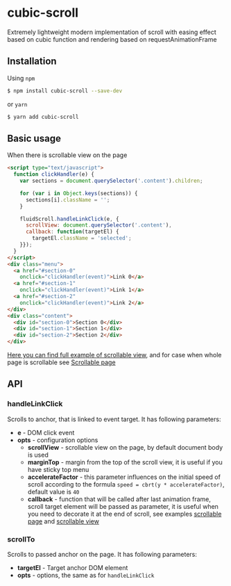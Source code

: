 # cubic-scroll

Extremely lightweight modern implementation of scroll with easing effect based on cubic function and rendering based on requestAnimationFrame

## Installation
Using `npm`
```sh
$ npm install cubic-scroll --save-dev 
```
or `yarn`
```sh
$ yarn add cubic-scroll
```

## Basic usage
When there is scrollable view on the page
```html
<script type="text/javascript">
  function clickHandler(e) {
    var sections = document.querySelector('.content').children;

    for (var i in Object.keys(sections)) {
      sections[i].className = '';
    }

    fluidScroll.handleLinkClick(e, {
      scrollView: document.querySelector('.content'),
      callback: function(targetEl) {
        targetEl.className = 'selected';
    }});
  }
</script>
<div class="menu">
  <a href="#section-0"
    onclick="clickHandler(event)">Link 0</a>
  <a href="#section-1"
    onclick="clickHandler(event)">Link 1</a>
  <a href="#section-2"
    onclick="clickHandler(event)">Link 2</a>
</div>
<div class="content">
  <div id="section-0">Section 0</div>
  <div id="section-1">Section 1</div>
  <div id="section-2">Section 2</div>
</div>
```
[Here you can find full example of scrollable view](https://github.com/jolly-roger/cubic-scroll/blob/master/tests/pages/scroll-view.html),
and for case when whole page is scrollable see [Scrollable page](https://github.com/jolly-roger/cubic-scroll/blob/master/tests/pages/document.html)

## API

### handleLinkClick
Scrolls to anchor, that is linked to event target. It has following parameters:
* **e** - DOM click event
* **opts** - configuration options
  * **scrollView** - scrollable view on the page, by default document body is used
  * **marginTop** - margin from the top of the scroll view, it is useful if you have sticky top menu
  * **accelerateFactor** - this parameter influences on the initial speed of scroll according to the formula `speed = cbrt(y * accelerateFactor)`, default value is `40`
  * **callback** - function that will be called after last animation frame, scroll target element will be passed as parameter, it is useful when you need to decorate it at
the end of scroll, see examples [scrollable page](https://github.com/jolly-roger/cubic-scroll/blob/master/tests/pages/scroll-view.html) and
[scrollable view](https://github.com/jolly-roger/cubic-scroll/blob/master/tests/pages/document.html)

### scrollTo
Scrolls to passed anchor on the page. It has following parameters:
* **targetEl** - Target anchor DOM element
* **opts** - options, the same as for `handleLinkClick`